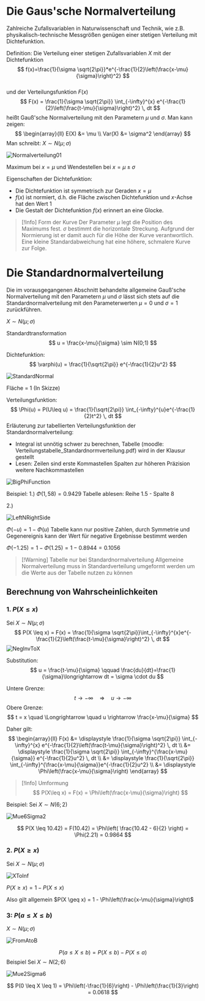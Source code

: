 # Die Gaus'sche  Normalverteilung
Zahlreiche Zufallsvariablen in Naturwissenschaft und Technik, wie z.B. physikalisch-technische Messgrößen genügen einer stetigen Verteilung mit Dichtefunktion.

Definition:
Die Verteilung einer stetigen Zufallsvariablen $X$ mit der Dichtefunktion 
$$
f(x)=\frac{1}{\sigma \sqrt{2\pi}}*e^{-\frac{1}{2}\left(\frac{x-\mu}{\sigma}\right)^2}
$$  
und der Verteilungsfunktion $F(x)$
$$
F(x) = \frac{1}{\sigma \sqrt{2\pi}} \int_{-\infty}^{x} e^{-\frac{1}{2}\left(\frac{t-\mu}{\sigma}\right)^2} \, dt
$$
heißt Gauß'sche Normalverteilung mit den Parametern $\mu$ und $\sigma$.
Man kann zeigen:
$$
\begin{array}{ll}
E(X) &= \mu \\
Var(X) &= \sigma^2
\end{array}
$$
Man schreibt: $X \sim N(\mu; \sigma)$

![Normalverteilung01](Normalverteilung01.png)

Maximum bei $x=\mu$ und Wendestellen bei $x=\mu \pm \sigma$ 

Eigenschaften der Dichtefunktion:
- Die Dichtefunktion ist symmetrisch zur Geraden $x=\mu$ 
- $f(x)$ ist normiert, d.h. die Fläche zwischen Dichtefunktion und $x$-Achse hat den Wert $1$ 
- Die Gestalt der Dichtefunktion $f(x)$ erinnert an eine Glocke.


> [!Info] Form der Kurve
> Der Parameter $\mu$ legt die Position des Maximums fest.
> $\sigma$ bestimmt die horizontale Streckung. Aufgrund der Normierung ist er damit auch für die Höhe der Kurve verantwortlich. Eine kleine Standardabweichung hat eine höhere, schmalere Kurve zur Folge.

# Die Standardnormalverteilung
Die im vorausgegangenen Abschnitt behandelte allgemeine Gauß'sche Normalverteilung mit den Parametern $\mu$ und $\sigma$ lässt sich stets auf die Standardnormalverteilung mit den Parameterwerten $\mu = 0$ und $\sigma = 1$ zurückführen.

$X \sim N(\mu; \sigma)$

Standardtransformation
$$
u = \frac{x-\mu}{\sigma} \sim N(0;1)
$$

Dichtefunktion:
$$
\varphi(u) = \frac{1}{\sqrt{2\pi}} e^{-\frac{1}{2}u^2}
$$

![StandardNormal](StandardNormal.png)

Fläche = 1 (In Skizze)

Verteilungsfunktion:
$$
\Phi(u) = P(U\leq u) = \frac{1}{\sqrt{2\pi}} \int_{-\infty}^{u}e^{-\frac{1}{2}t^2} \, dt
$$
Erläuterung zur tabellierten Verteilungsfunktion der Standardnormalverteilung:
- Integral ist unnötig schwer zu berechnen, Tabelle (moodle: Verteilungstabelle_Standardnormverteilung.pdf) wird in der Klausur gestellt
- Lesen: 
  Zeilen sind erste Kommastellen
  Spalten zur höheren Präzision weitere Nachkommastellen

![BigPhiFunction](BigPhiFunction.png)


Beispiel:
1.)
$\Phi(1,58) = 0.9429$
Tabelle ablesen: Reihe 1.5 - Spalte 8

2.)

![LeftNRightSide](LeftNRightSide.png)

$\Phi(-u) = 1-\Phi(u)$
Tabelle kann nur positive Zahlen, durch Symmetrie und Gegenereignis kann der Wert für negative Ergebnisse bestimmt werden

$\Phi(-1.25) = 1-\Phi(1.25) = 1-0.8944 = 0.1056$


> [!Warning] Tabelle nur bei Standardnormalverteilung
> Allgemeine Normalverteilung muss in Standardverteilung umgeformt werden um die Werte aus der Tabelle nutzen zu können

## Berechnung von Wahrscheinlichkeiten
### 1. $P(X\leq x)$
Sei $X \sim N(\mu; \sigma)$ 
$$
P(X \leq x) = F(x) = \frac{1}{\sigma \sqrt{2\pi}}\int_{-\infty}^{x}e^{-\frac{1}{2}\left(\frac{t-\mu}{\sigma}\right)^2} \, dt
$$
![NegInvToX](NegInvToX.png)

Substitution:
$$
u = \frac{t-\mu}{\sigma} \qquad \frac{du}{dt}=\frac{1}{\sigma}\longrightarrow dt = \sigma \cdot du
$$

Untere Grenze:
$$
t \to -\infty \quad \Longrightarrow \quad u \rightarrow -\infty
$$
Obere Grenze:
$$
t = x \quad \Longrightarrow \quad u \rightarrow \frac{x-\mu}{\sigma}
$$

Daher gilt:
$$
\begin{array}{ll}
F(x) &= \displaystyle
\frac{1}{\sigma \sqrt{2\pi}} \int_{-\infty}^{x} e^{-\frac{1}{2}\left(\frac{t-\mu}{\sigma}\right)^2} \, dt \\ 
&= \displaystyle
\frac{1}{\sigma \sqrt{2\pi}} \int_{-\infty}^{\frac{x-\mu}{\sigma}} e^{-\frac{1}{2}u^2} \, dt \\
&= \displaystyle
\frac{1}{\sqrt{2\pi}} \int_{-\infty}^{\frac{x-\mu}{\sigma}}e^{-\frac{1}{2}u^2} \\
&= \displaystyle
\Phi\left(\frac{x-\mu}{\sigma}\right)
\end{array}
$$


> [!Info] Umformung
> $$
> P(X\leq x) = F(x) = \Phi\left(\frac{x-\mu}{\sigma}\right)
> $$

Beispiel:
Sei $X \sim N(6;2)$ 

![Mue6Sigma2](Mue6Sigma2.png)

$$
P(X \leq 10.42) = F(10.42) = \Phi\left( \frac{10.42 - 6}{2} \right) = \Phi(2.21) = 0.9864
$$

### 2. $P(X \geq x)$
Sei $X \sim N(\mu; \sigma)$

![XToInf](XToInf.png)

$P(X \geq x) = 1-P(X \leq x)$

Also gilt allgemein $P(X \geq x) = 1 - \Phi\left(\frac{x-\mu}{\sigma}\right)$

### 3: $P(a \leq X \leq b)$
$X \sim N(\mu; \sigma)$

![FromAtoB](FromAtoB.png)

$$
P(a \leq X \leq b) = P(X \leq b) - P(X \leq a)
$$
Beispiel
Sei $X \sim N(2; 6)$

![Mue2Sigma6](Mue2Sigma6.png)

$$
P(0 \leq X \leq 1) = \Phi\left(-\frac{1}{6}\right) - \Phi\left(\frac{1}{3}\right) = 0.0618
$$